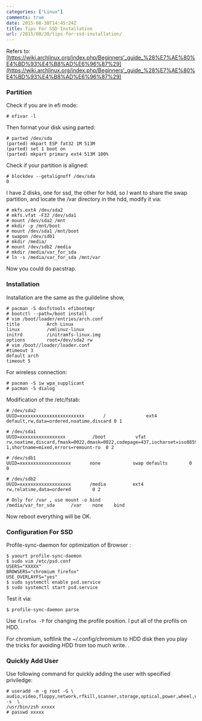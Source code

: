 ```yaml
---
categories: ["Linux"]
comments: true
date: 2015-08-30T14:45:24Z
title: Tips For SSD Installation
url: /2015/08/30/tips-for-ssd-installation/
---
```


Refers to:    
[https://wiki.archlinux.org/index.php/Beginners'_guide_%28%E7%AE%80%E4%BD%93%E4%B8%AD%E6%96%87%29](https://wiki.archlinux.org/index.php/Beginners'_guide_%28%E7%AE%80%E4%BD%93%E4%B8%AD%E6%96%87%29)    

### Partition
Check if you are in efi mode:    

```
# efivar -l
```
Then format your disk using parted:    

```
# parted /dev/sda
(parted) mkpart ESP fat32 1M 513M
(parted) set 1 boot on
(parted) mkpart primary ext4 513M 100%
```

Check if your partition is aligned:    

```
# blockdev --getalignoff /dev/sda
0
```

I have 2 disks, one for ssd, the other for hdd, so I want to share the swap partition,
and locate the /var directory in the hdd, modify it via:    

```
# mkfs.ext4 /dev/sda2
# mkfs.vfat -F32 /dev/sda1
# mount /dev/sda2 /mnt
# mkdir -p /mnt/boot
# mount /dev/sda1 /mnt/boot
# swapon /dev/sdb1
# mkdir /media/
# mount /dev/sdb2 /media
# mkdir /media/var_for_sda
# ln -s /media/var_for_sda /mnt/var
```

Now you could do pacstrap.    

### Installation
Installation are the same as the guildeline show, 

```
# pacman -S dosfstools efibootmgr
# bootctl --path=/boot install
# vim /boot/loader/entries/arch.conf
title          Arch Linux
linux          /vmlinuz-linux
initrd         /initramfs-linux.img
options        root=/dev/sda2 rw
# vim /boot//loader/loader.conf
#timeout 3
default arch
timeout 5
```
For wireless connection:    

```
# pacman -S iw wpa_supplicant
# pacman -S dialog
```

Modification of the /etc/fstab:    

```
# /dev/sda2
UUID=xxxxxxxxxxxxxxxxxxxxxxxx       /               ext4 default,rw,data=ordered,noatime,discard 0 1

# /dev/sda1
UUID=xxxxxxxxxxxxxxxxx          /boot           vfat rw,noatime,discard,fmask=0022,dmask=0022,codepage=437,iocharset=iso8859-1,shortname=mixed,errors=remount-ro  0 2

# /dev/sdb1
UUID=xxxxxxxxxxxxxxxxxxx       none            swap defaults        0 0

# /dev/sdb2
UUID=xxxxxxxxxxxxxxxxxxx       /media          ext4	 rw,relatime,data=ordered        0 2

# Only for /var , use mount -o bind
/media/var_for_sda      /var    none    bind
```
Now reboot everything will be OK.    

### Configuration For SSD

Profile-sync-daemon for optimization of Browser :    

```
$ yaourt profile-sync-daemon
$ sudo vim /etc/psd.conf
USERS="XXXXX"
BROWSERS="chromium firefox"
USE_OVERLAYFS="yes"
$ sudo systemctl enable psd.service
$ sudo systemctl start psd.service
```
Test it via:     

```
$ profile-sync-daemon parse
```
Use `firefox -P` for changing the profile position. I put all of the profils on HDD.    

For chromium, softlink the ~/.config/chromium to HDD disk then you play the tricks for
avoiding HDD from too much write.   .   

### Quickly Add User
Use following command for quickly adding the user with specified priviledge:    

```
# useradd -m -g root -G \
audio,video,floppy,network,rfkill,scanner,storage,optical,power,wheel,uucp -s  \
/usr/bin/zsh xxxxx
# passwd xxxxx
```
